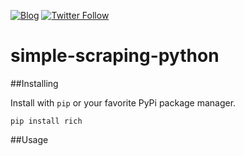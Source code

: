 [![Blog](https://img.shields.io/badge/blog%20news-yellowgreen)](https://www.julienkrier.fr/)
[![Twitter Follow](https://img.shields.io/twitter/follow/julienkrier?style=social)](https://twitter.com/julienkrier)


# simple-scraping-python



##Installing

Install with `pip` or your favorite PyPi package manager.

```
pip install rich
```


##Usage


